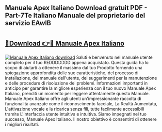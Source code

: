 ## Manuale Apex Italiano Download gratuit PDF - Part-7Te Italiano Manuale del proprietario del servizio EAwlB

# <h2><a href="http://dfadfi.blite.top/?on=Manuale+Apex+Italiano">🔗Download 👉🔴 Manuale Apex Italiano</a></h2>

[![Manuale Apex Italiano download](https://i.imgur.com/lujVjoI.png)](http://dfadfi.blite.top/?on=Manuale+Apex+Italiano)
Saluti e benvenuto nel manuale utente completo per il tuo REDDDDDDD appena acquistato. Questa guida ha lo scopo di aiutarti a ottenere il massimo dal tuo Prodotto fornendo una spiegazione approfondita delle sue caratteristiche, del processo di installazione, del manuale dell'utente, dei suggerimenti per la manutenzione e delle procedure di risoluzione dei problemi. Informazioni importanti in anticipo per garantire la migliore esperienza con il tuo nuovo Manuale Apex Italiano, prenditi un momento per leggere attentamente questo Manuale. Manuale Apex Italiano offre agli utenti un'impressionante raccolta di funzionalità avanzate come il riconoscimento facciale, La Realtà Aumentata, L'attivazione vocale e la ricarica senza fili, tutte facilmente accessibili tramite L'interfaccia utente intuitiva e intuitiva. Siamo impegnati nel tuo successo, Manuale Apex Italiano. Il nostro obiettivo è consentirti di ottenere i migliori risultati.

